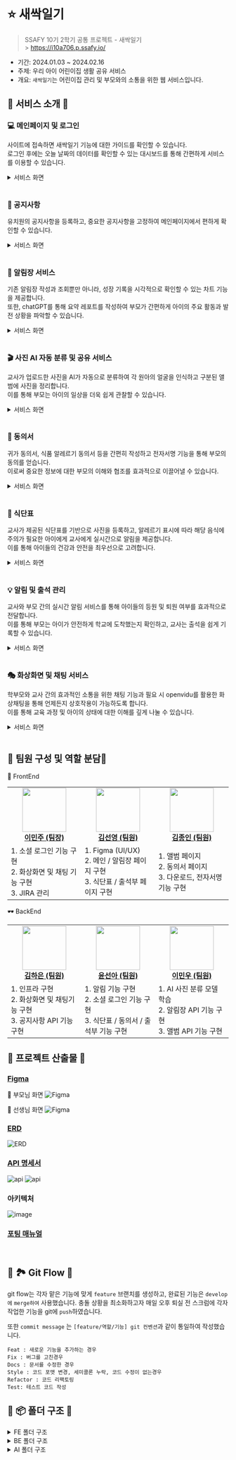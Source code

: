 # ⭐️ 새싹일기

> SSAFY 10기 2학기 공통 프로젝트 - 새싹일기 <br/> > https://i10a706.p.ssafy.io/

- 기간: 2024.01.03 ~ 2024.02.16
- 주제: 우리 아이 어린이집 생활 공유 서비스
- 개요: `새싹일기`는 어린이집 관리 및 부모와의 소통을 위한 웹 서비스입니다.

## 👐 서비스 소개 👐

### 💻 메인페이지 및 로그인

사이트에 접속하면 새싹일기 기능에 대한 가이드를 확인할 수 있습니다. <br>
로그인 후에는 오늘 날짜의 데이터를 확인할 수 있는 대시보드를 통해 간편하게 서비스를 이용할 수 있습니다. <br>

<details>
<summary>서비스 화면</summary>
<div>
![메인페이지](/assets/.gif)
</div>
</details>
<br>

### 📌 공지사항

유치원의 공지사항을 등록하고, 중요한 공지사항을 고정하여 메인페이지에서 편하게 확인할 수 있습니다.<br>

<details>
<summary>서비스 화면</summary>
<div>
![공지사항](/assets/.gif)
</div>
</details>
<br>

### 📕 알림장 서비스

기존 알림장 작성과 조회뿐만 아니라, 성장 기록을 시각적으로 확인할 수 있는 차트 기능을 제공합니다.<br>
또한, chatGPT를 통해 요약 레포트를 작성하여 부모가 간편하게 아이의 주요 활동과 발전 상황을 파악할 수 있습니다.<br>

<details>
<summary>서비스 화면</summary>
<div>
![알림장](/assets/.gif)
</div>
</details>
<br>

### 🎬 사진 AI 자동 분류 및 공유 서비스

교사가 업로드한 사진을 AI가 자동으로 분류하여 각 원아의 얼굴을 인식하고 구분된 앨범에 사진을 정리합니다.<br>
이를 통해 부모는 아이의 일상을 더욱 쉽게 관찰할 수 있습니다.<br>

<details>
<summary>서비스 화면</summary>
<div>
![앨범](/assets/.gif)
</div>
</details>
<br>

### 📃 동의서

귀가 동의서, 식품 알레르기 동의서 등을 간편히 작성하고 전자서명 기능을 통해 부모의 동의를 얻습니다.<br>
이로써 중요한 정보에 대한 부모의 이해와 협조를 효과적으로 이끌어낼 수 있습니다.<br>

<details>
<summary>서비스 화면</summary>
<div>
![동의서](/assets/.gif)
</div>
</details>
<br>

### 🍱 식단표

교사가 제공된 식단표를 기반으로 사진을 등록하고, 알레르기 표시에 따라 해당 음식에 주의가 필요한 아이에게 교사에게 실시간으로 알림을 제공합니다.<br>
이를 통해 아이들의 건강과 안전을 최우선으로 고려합니다.<br>

<details>
<summary>서비스 화면</summary>
<div>
![식단표](/assets/.gif)
</div>
</details>
<br>

### 💡 알림 및 출석 관리

교사와 부모 간의 실시간 알림 서비스를 통해 아이들의 등원 및 퇴원 여부를 효과적으로 전달합니다.<br>
이를 통해 부모는 아이가 안전하게 학교에 도착했는지 확인하고, 교사는 출석을 쉽게 기록할 수 있습니다.<br>

<details>
<summary>서비스 화면</summary>
<div>
![출석부](/assets/.gif)
</div>
</details>
<br>

### 🎭 화상화면 및 채팅 서비스

학부모와 교사 간의 효과적인 소통을 위한 채팅 기능과 필요 시 openvidu를 활용한 화상채팅을 통해 언제든지 상호작용이 가능하도록 합니다.<br>
이를 통해 교육 과정 및 아이의 상태에 대한 이해를 깊게 나눌 수 있습니다.<br/>

<details>
<summary>서비스 화면</summary>
<div>
![채팅](/assets/a.gif)
</div>
</details>
<br>

## 👐 팀원 구성 및 역할 분담👐

<table align="center">
    <tr> 👀 FrontEnd</tr>
    <tr align="center">
        <td style="width: 250px;">
            <a href="https://github.com/manju0329">
              <img src="https://avatars.githubusercontent.com/u/68678911?v=4" width="100">
              <br />
              <b>이민주 (팀장)</b>
            </a>
        </td>
        <td style="width: 250px">
            <a href="https://github.com/sunyoung315">
              <img src="https://avatars.githubusercontent.com/u/139304927?v=4" width="100">
                <br />
              <b>김선영 (팀원)</b>
            </a> 
        </td>
         <td style="width: 250px">
            <a href="https://github.com/Joni1995">
              <img src="https://avatars.githubusercontent.com/u/139304892?v=4" width="100">
                <br />
              <b>김종인 (팀원)</b>
            </a> 
        </td>
    </tr>
    <tr align="left">
        <td>
        1. 소셜 로그인 기능 구현<br>
        2. 화상화면 및 채팅 기능 구현<br>
        3. JIRA 관리<br>
        </td>
        <td>
        1. Figma (UI/UX)<br>
        2. 메인 / 알림장 페이지 구현<br>
        3. 식단표 / 출석부 페이지 구현<br>
        </td>
        <td>
        1. 앨범 페이지<br>
        2. 동의서 페이지<br>
        3. 다운로드, 전자서명 기능 구현<br>
        </td>
    </tr>
</table>
<table align="center">
    <tr> 🕶 BackEnd</tr>
    <tr align="center">
        <td style="width: 250px;">
            <a href="https://github.com/haeun-i">
              <img src="https://avatars.githubusercontent.com/u/76279010?v=4" width="100">
              <br />
              <b>김하은 (팀원)</b>
            </a>
        </td>
        <td style="width: 250px;">
            <a href="https://github.com/0o0mlb">
              <img src="https://avatars.githubusercontent.com/u/81353217?v=4" width="100">
                <br />
              <b>윤선아 (팀원)</b>
            </a> 
        </td>
         <td style="width: 250px;">
            <a href="https://github.com/Leeminw">
              <img src="https://avatars.githubusercontent.com/u/92208022?v=4" width="100">
                <br />
              <b>이민우 (팀원)</b>
            </a> 
        </td>
    </tr>
     <tr align="left">
        <td>
        1. 인프라 구현<br>
        2. 화상화면 및 채팅기능 구현<br>
        3. 공지사항 API 기능 구현<br>
        </td>
        <td>
        1. 알림 기능 구현<br>
        2. 소셜 로그인 기능 구현<br>
        3. 식단표 / 동의서 / 출석부 기능 구현<br>
        </td>
        <td>
        1. AI 사진 분류 모델 학습<br>
        2. 알림장 API 기능 구현<br>
        3. 앨범 API 기능 구현<br>
        </td>
    </tr>
</table>

## 👐 프로젝트 산출물 👐

### [Figma](https://www.figma.com/file/ACANoSkPAK37VNyMIMjHNl/%EC%83%88%EC%8B%B9%EC%9D%BC%EA%B8%B0?type=design&node-id=0-1&mode=design&t=zhn7Jt6eixMXWhoA-0)

📌 부모님 화면
![Figma](/assets/parentView.png)

📌 선생님 화면
![Figma](/assets/teacherView.png)

### [ERD](https://www.erdcloud.com/d/jzdAxd3ySZ8tXDa5n)

![ERD](/assets/ERD.png)

### [API 명세서](https://spiny-nylon-a25.notion.site/API-52047430168d4934ba76a379369aa596?pvs=4)

![api](/assets/api1.png)
![api](/assets/api2.png)

### 아키텍처

![image](/assets/architecture.png)

### [포팅 매뉴얼](https://spiny-nylon-a25.notion.site/607d2233ca3d498caaad1617cc111ed3?pvs=4)

<br/>

## 👐 🏞 Git Flow 👐

git flow는 각자 맡은 기능에 맞게 `feature` 브랜치를 생성하고, 완료된 기능은 `develop에` `merge하여` 사용했습니다. 충돌 상황을 최소화하고자 매일 오후 퇴실 전 스크럼에 각자 작업한 기능을 git에 `push`하였습니다.

또한 `commit message` 는 `[feature/역할/기능] git 컨벤션`과 같이 통일하여 작성했습니다.

```Plain Text
Feat : 새로운 기능을 추가하는 경우
Fix : 버그를 고친경우
Docs : 문서를 수정한 경우
Style : 코드 포맷 변경, 세미콜론 누락, 코드 수정이 없는경우
Refactor : 코드 리팩토링
Test: 테스트 코드 작성
```

## 👐 📦 폴더 구조 👐

<details>
<summary>FE 폴더 구조</summary>
<div markdown="1">
```
📦frontend
 ┗ 📂saessak
 ┃ ┣ 📂.vscode
 ┃ ┃ ┗ 📜extensions.json
 ┃ ┣ 📂src
 ┃ ┃ ┣ 📂api
 ┃ ┃ ┣ 📂assets
 ┃ ┃ ┣ 📂components
 ┃ ┃ ┃ ┣ 📂album
 ┃ ┃ ┃ ┣ 📂attendance
 ┃ ┃ ┃ ┣ 📂board
 ┃ ┃ ┃ ┣ 📂chat
 ┃ ┃ ┃ ┣ 📂common
 ┃ ┃ ┃ ┣ 📂document
 ┃ ┃ ┃ ┣ 📂menu
 ┃ ┃ ┃ ┣ 📂notice
 ┃ ┃ ┃ ┣ 📂setting
 ┃ ┃ ┃ ┗ 📂user
 ┃ ┃ ┣ 📂router
 ┃ ┃ ┣ 📂store
 ┃ ┃ ┣ 📂views
 ┃ ┃ ┣ 📜App.vue
 ┃ ┃ ┣ 📜AppView.vue
 ┃ ┃ ┗ 📜main.js
 ```

</div>
</details>

<details>
<summary>BE 폴더 구조</summary>
<div markdown="1">
```
📦backend
 ┗ 📂saessak
 ┃ ┣ 📂gradle
 ┃ ┃ ┗ 📂wrapper
 ┃ ┣ 📂src
 ┃ ┃ ┣ 📂main
 ┃ ┃ ┃ ┣ 📂java
 ┃ ┃ ┃ ┃ ┗ 📂com
 ┃ ┃ ┃ ┃ ┃ ┗ 📂ssafy
 ┃ ┃ ┃ ┃ ┃ ┃ ┗ 📂saessak
 ┃ ┃ ┃ ┃ ┃ ┃ ┃ ┣ 📂alarm
 ┃ ┃ ┃ ┃ ┃ ┃ ┃ ┃ ┣ 📂controller
 ┃ ┃ ┃ ┃ ┃ ┃ ┃ ┃ ┣ 📂domain
 ┃ ┃ ┃ ┃ ┃ ┃ ┃ ┃ ┣ 📂dto
 ┃ ┃ ┃ ┃ ┃ ┃ ┃ ┃ ┣ 📂repository
 ┃ ┃ ┃ ┃ ┃ ┃ ┃ ┃ ┗ 📂service
 ┃ ┃ ┃ ┃ ┃ ┃ ┃ ┣ 📂album
 ┃ ┃ ┃ ┃ ┃ ┃ ┃ ┃ ┣ 📂controller
 ┃ ┃ ┃ ┃ ┃ ┃ ┃ ┃ ┣ 📂domain
 ┃ ┃ ┃ ┃ ┃ ┃ ┃ ┃ ┣ 📂dto
 ┃ ┃ ┃ ┃ ┃ ┃ ┃ ┃ ┣ 📂repository
 ┃ ┃ ┃ ┃ ┃ ┃ ┃ ┃ ┗ 📂service
 ┃ ┃ ┃ ┃ ┃ ┃ ┃ ┣ 📂attendance
 ┃ ┃ ┃ ┃ ┃ ┃ ┃ ┃ ┣ 📂controller
 ┃ ┃ ┃ ┃ ┃ ┃ ┃ ┃ ┣ 📂domain
 ┃ ┃ ┃ ┃ ┃ ┃ ┃ ┃ ┣ 📂dto
 ┃ ┃ ┃ ┃ ┃ ┃ ┃ ┃ ┣ 📂repository
 ┃ ┃ ┃ ┃ ┃ ┃ ┃ ┃ ┗ 📂service
 ┃ ┃ ┃ ┃ ┃ ┃ ┃ ┣ 📂board
 ┃ ┃ ┃ ┃ ┃ ┃ ┃ ┃ ┣ 📂controller
 ┃ ┃ ┃ ┃ ┃ ┃ ┃ ┃ ┣ 📂domain
 ┃ ┃ ┃ ┃ ┃ ┃ ┃ ┃ ┣ 📂dto
 ┃ ┃ ┃ ┃ ┃ ┃ ┃ ┃ ┣ 📂repository
 ┃ ┃ ┃ ┃ ┃ ┃ ┃ ┃ ┗ 📂service
 ┃ ┃ ┃ ┃ ┃ ┃ ┃ ┣ 📂chat
 ┃ ┃ ┃ ┃ ┃ ┃ ┃ ┃ ┣ 📂controller
 ┃ ┃ ┃ ┃ ┃ ┃ ┃ ┃ ┣ 📂domain
 ┃ ┃ ┃ ┃ ┃ ┃ ┃ ┃ ┣ 📂dto
 ┃ ┃ ┃ ┃ ┃ ┃ ┃ ┃ ┣ 📂handler
 ┃ ┃ ┃ ┃ ┃ ┃ ┃ ┃ ┣ 📂repository
 ┃ ┃ ┃ ┃ ┃ ┃ ┃ ┃ ┣ 📂service
 ┃ ┃ ┃ ┃ ┃ ┃ ┃ ┃ ┗ 📂util
 ┃ ┃ ┃ ┃ ┃ ┃ ┃ ┣ 📂config
 ┃ ┃ ┃ ┃ ┃ ┃ ┃ ┣ 📂document
 ┃ ┃ ┃ ┃ ┃ ┃ ┃ ┃ ┣ 📂controller
 ┃ ┃ ┃ ┃ ┃ ┃ ┃ ┃ ┣ 📂domain
 ┃ ┃ ┃ ┃ ┃ ┃ ┃ ┃ ┣ 📂dto
 ┃ ┃ ┃ ┃ ┃ ┃ ┃ ┃ ┣ 📂repository
 ┃ ┃ ┃ ┃ ┃ ┃ ┃ ┃ ┗ 📂service
 ┃ ┃ ┃ ┃ ┃ ┃ ┃ ┣ 📂exception
 ┃ ┃ ┃ ┃ ┃ ┃ ┃ ┃ ┣ 📂code
 ┃ ┃ ┃ ┃ ┃ ┃ ┃ ┣ 📂fcm
 ┃ ┃ ┃ ┃ ┃ ┃ ┃ ┃ ┣ 📂controller
 ┃ ┃ ┃ ┃ ┃ ┃ ┃ ┃ ┣ 📂dto
 ┃ ┃ ┃ ┃ ┃ ┃ ┃ ┃ ┣ 📂service
 ┃ ┃ ┃ ┃ ┃ ┃ ┃ ┃ ┗ 📂util
 ┃ ┃ ┃ ┃ ┃ ┃ ┃ ┣ 📂growth
 ┃ ┃ ┃ ┃ ┃ ┃ ┃ ┃ ┣ 📂controller
 ┃ ┃ ┃ ┃ ┃ ┃ ┃ ┃ ┣ 📂domain
 ┃ ┃ ┃ ┃ ┃ ┃ ┃ ┃ ┣ 📂dto
 ┃ ┃ ┃ ┃ ┃ ┃ ┃ ┃ ┣ 📂repository
 ┃ ┃ ┃ ┃ ┃ ┃ ┃ ┃ ┗ 📂service
 ┃ ┃ ┃ ┃ ┃ ┃ ┃ ┣ 📂menu
 ┃ ┃ ┃ ┃ ┃ ┃ ┃ ┃ ┣ 📂controller
 ┃ ┃ ┃ ┃ ┃ ┃ ┃ ┃ ┣ 📂domain
 ┃ ┃ ┃ ┃ ┃ ┃ ┃ ┃ ┣ 📂dto
 ┃ ┃ ┃ ┃ ┃ ┃ ┃ ┃ ┣ 📂repository
 ┃ ┃ ┃ ┃ ┃ ┃ ┃ ┃ ┗ 📂service
 ┃ ┃ ┃ ┃ ┃ ┃ ┃ ┣ 📂oauth
 ┃ ┃ ┃ ┃ ┃ ┃ ┃ ┃ ┣ 📂authentication
 ┃ ┃ ┃ ┃ ┃ ┃ ┃ ┃ ┣ 📂client
 ┃ ┃ ┃ ┃ ┃ ┃ ┃ ┃ ┣ 📂controller
 ┃ ┃ ┃ ┃ ┃ ┃ ┃ ┃ ┣ 📂dto
 ┃ ┃ ┃ ┃ ┃ ┃ ┃ ┃ ┃ ┣ 📂kakao
 ┃ ┃ ┃ ┃ ┃ ┃ ┃ ┃ ┣ 📂jwt
 ┃ ┃ ┃ ┃ ┃ ┃ ┃ ┃ ┃ ┣ 📂filter
 ┃ ┃ ┃ ┃ ┃ ┃ ┃ ┃ ┣ 📂service
 ┃ ┃ ┃ ┃ ┃ ┃ ┃ ┃ ┗ 📂token
 ┃ ┃ ┃ ┃ ┃ ┃ ┃ ┃ ┃ ┣ 📂domain
 ┃ ┃ ┃ ┃ ┃ ┃ ┃ ┃ ┃ ┣ 📂repository
 ┃ ┃ ┃ ┃ ┃ ┃ ┃ ┃ ┃ ┗ 📂service
 ┃ ┃ ┃ ┃ ┃ ┃ ┃ ┣ 📂result
 ┃ ┃ ┃ ┃ ┃ ┃ ┃ ┣ 📂s3
 ┃ ┃ ┃ ┃ ┃ ┃ ┃ ┣ 📂user
 ┃ ┃ ┃ ┃ ┃ ┃ ┃ ┃ ┣ 📂controller
 ┃ ┃ ┃ ┃ ┃ ┃ ┃ ┃ ┣ 📂domain
 ┃ ┃ ┃ ┃ ┃ ┃ ┃ ┃ ┣ 📂dto
 ┃ ┃ ┃ ┃ ┃ ┃ ┃ ┃ ┣ 📂repository
 ┃ ┃ ┃ ┃ ┃ ┃ ┃ ┃ ┗ 📂service
 ┃ ┃ ┃ ┃ ┃ ┃ ┃ ┗ 📜SaessakApplication.java
 ```
 
</div>
</details>

<details>
<summary>AI 폴더 구조</summary>
<div markdown="1">
```
📦recognition   
 ┗ 📂deepface    
 ┗ 📂modules 
 ┗ 📂refactor     
 ┗ 📜deepface_server.py   
```
</div>
